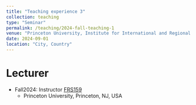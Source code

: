```yaml
---
title: "Teaching experience 3"
collection: teaching
type: "Seminar"
permalink: /teaching/2024-fall-teaching-1
venue: "Princeton University, Institute for International and Regional Studies"
date: 2024-09-01
location: "City, Country"
---
```


Lecturer
======
* Fall2024: Instructor [FRS159](https://registrar.princeton.edu/course-offerings/course-details?term=1252&courseid=017419)
  * Princeton University, Princeton, NJ, USA

